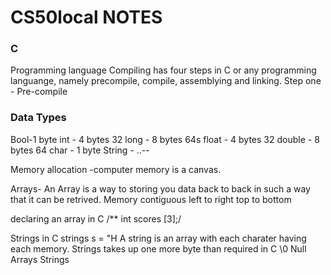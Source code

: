 # CS50local NOTES

### C 
Programming language 
  Compiling has four steps in C or any programming languange, namely precompile, compile, assemblying and linking.
  Step one 
    - Pre-compile 


### Data Types
Bool-1 byte
int - 4 bytes 32
long - 8 bytes 64s
float - 4 bytes 32
double - 8 bytes 64
char - 1 byte
String - ..--

Memory allocation -computer memory is a canvas. 

Arrays- An Array is a way to storing you data back to back in such a way that it can be retrived. Memory contiguous left to right top to bottom 

declaring an array in C 
    /** int scores [3];/

Strings in C
strings s = "H A string is an array with each charater having each memory.
Strings takes up one more byte than required in C \0 Null
Arrays 
Strings 


